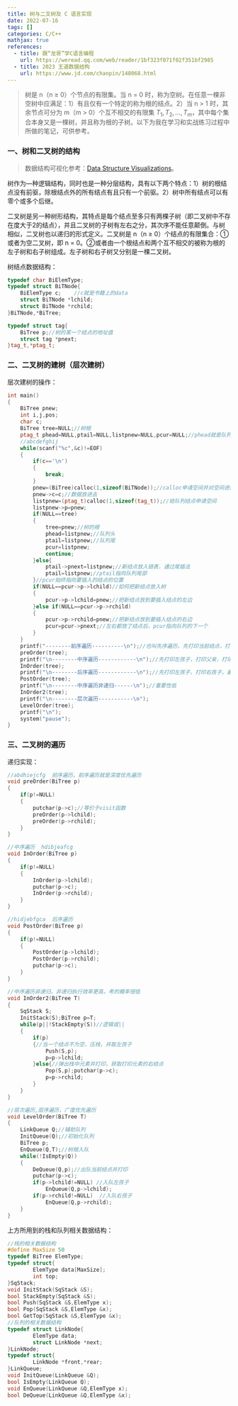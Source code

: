 ```yaml
---
title: 树与二叉树及 C 语言实现
date: 2022-07-16
tags: []
categories: C/C++
mathjax: true
references:
  - title: 跟“龙哥”学C语言编程
    url: https://weread.qq.com/web/reader/1bf323f071f02f351bf2985  
  - title: 2023 王道数据结构
    url: https://www.jd.com/chanpin/148068.html
---
```


> 树是 n（n ≥ 0）个节点的有限集。当 n = 0 时，称为空树。在任意一棵非空树中应满足：1）有且仅有一个特定的称为根的结点。2）当 n > 1 时，其余节点可分为 m（m > 0）个互不相交的有限集 $T_1,T_2,…, T_m$，其中每个集合本身又是一棵树，并且称为根的子树。以下为我在学习和实战练习过程中所做的笔记，可供参考。

<!--more-->

### 一、树和二叉树的结构

> 数据结构可视化参考：[Data Structure Visualizations](https://www.cs.usfca.edu/~galles/visualization/Algorithms.html)。

树作为—种逻辑结构，同时也是一种分层结构，具有以下两个特点：1）树的根结点没有前驱，除根结点外的所有结点有且只有一个前驱。2）树中所有结点可以有零个或多个后继。

二叉树是另一种树形结构，其特点是每个结点至多只有两棵子树（即二叉树中不存在度大于2的结点），并且二叉树的子树有左右之分，其次序不能任意颠倒。与树相似，二叉树也以递归的形式定义。二叉树是 n（n ≥ 0）个结点的有限集合：①或者为空二叉树，即 n = 0。②或者由一个根结点和两个互不相交的被称为根的左子树和右子树组成。左子树和右子树又分别是一棵二叉树。

树结点数据结构：

```cpp
typedef char BiElemType;
typedef struct BiTNode{
    BiElemType c;    //c就是书籍上的data
    struct BiTNode *lchild;
    struct BiTNode *rchild;
}BiTNode,*BiTree;

typedef struct tag{
	BiTree p;//树的某一个结点的地址值
	struct tag *pnext;
}tag_t,*ptag_t;
```

### 二、二叉树的建树（层次建树）

层次建树的操作：

```cpp
int main()
{
    BiTree pnew;
    int i,j,pos;
    char c;
    BiTree tree=NULL;//树根
    ptag_t phead=NULL,ptail=NULL,listpnew=NULL,pcur=NULL;//phead就是队列头，ptail就是队列尾
    //abcdefghij
    while(scanf("%c",&c)!=EOF)
    {
        if(c=='\n')
        {
          	break;
        }
        pnew=(BiTree)calloc(1,sizeof(BiTNode));//calloc申请空间并对空间进行初始化，赋值为0
        pnew->c=c;//数据放进去
        listpnew=(ptag_t)calloc(1,sizeof(tag_t));//给队列结点申请空间
        listpnew->p=pnew;
        if(NULL==tree)
        {
            tree=pnew;//树的根
            phead=listpnew;//队列头
            ptail=listpnew;//队列尾
            pcur=listpnew;
            continue;
        }else{
            ptail->pnext=listpnew;//新结点放入链表，通过尾插法
            ptail=listpnew;//ptail指向队列尾部
        }//pcur始终指向要插入的结点的位置
        if(NULL==pcur->p->lchild)//如何把新结点放入树
        {
          	pcur->p->lchild=pnew;//把新结点放到要插入结点的左边
        }else if(NULL==pcur->p->rchild)
        {
            pcur->p->rchild=pnew;//把新结点放到要插入结点的右边
            pcur=pcur->pnext;//左右都放了结点后，pcur指向队列的下一个
        }
    }
  	printf("--------前序遍历----------\n");//也叫先序遍历，先打印当前结点，打印左孩子，打印右孩子
    preOrder(tree);
    printf("\n--------中序遍历------------\n");//先打印左孩子，打印父亲，打印右孩子
    InOrder(tree);
    printf("\n--------后序遍历------------\n");//先打印左孩子，打印右孩子，最后打印父亲
    PostOrder(tree);
    printf("\n--------中序遍历非递归------\n");//重要性低
    InOrder2(tree); 
    printf("\n--------层次遍历-----------\n");
    LevelOrder(tree);
    printf("\n");
    system("pause");
} 
```

### 三、二叉树的遍历

递归实现：

```cpp
//abdhiejcfg  前序遍历，前序遍历就是深度优先遍历
void preOrder(BiTree p)
{
    if(p!=NULL)
    {
        putchar(p->c);//等价于visit函数
        preOrder(p->lchild);
        preOrder(p->rchild);
    }
}

//中序遍历  hdibjeafcg
void InOrder(BiTree p)
{
    if(p!=NULL)
    {
        InOrder(p->lchild);
        putchar(p->c);
        InOrder(p->rchild);
    }
}

//hidjebfgca  后序遍历
void PostOrder(BiTree p)
{
    if(p!=NULL)
    {
        PostOrder(p->lchild);
        PostOrder(p->rchild);
        putchar(p->c);
    }
}

//中序遍历非递归，非递归执行效率更高，考的概率很低
void InOrder2(BiTree T)
{
    SqStack S;
    InitStack(S);BiTree p=T;
    while(p||!StackEmpty(S))//逻辑或||
    {
        if(p)
        {//当一个结点不为空，压栈，并取左孩子
            Push(S,p);
            p=p->lchild;
        }else{//弹出栈中元素并打印，获取打印元素的右结点
            Pop(S,p);putchar(p->c);
            p=p->rchild;
        }
    }
}

//层次遍历,层序遍历，广度优先遍历
void LevelOrder(BiTree T)
{
    LinkQueue Q;//辅助队列
    InitQueue(Q);//初始化队列
    BiTree p;
    EnQueue(Q,T);//树根入队
    while(!IsEmpty(Q))
    {
        DeQueue(Q,p);//出队当前结点并打印
        putchar(p->c);
        if(p->lchild!=NULL) //入队左孩子
          	EnQueue(Q,p->lchild);
        if(p->rchild!=NULL)  //入队右孩子
          	EnQueue(Q,p->rchild);
    }
}
```

上方所用到的栈和队列相关数据结构：

```cpp
//栈的相关数据结构
#define MaxSize 50
typedef BiTree ElemType;
typedef struct{
		ElemType data[MaxSize];
		int top;
}SqStack;
void InitStack(SqStack &S);
bool StackEmpty(SqStack &S);
bool Push(SqStack &S,ElemType x);
bool Pop(SqStack &S,ElemType &x);
bool GetTop(SqStack &S,ElemType &x);
//队列的相关数据结构
typedef struct LinkNode{
		ElemType data;
		struct LinkNode *next;
}LinkNode;
typedef struct{
		LinkNode *front,*rear;
}LinkQueue;
void InitQueue(LinkQueue &Q);
bool IsEmpty(LinkQueue Q);
void EnQueue(LinkQueue &Q,ElemType x);
bool DeQueue(LinkQueue &Q,ElemType &x);
```

